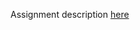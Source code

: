 Assignment description [here](https://github.com/InkullaVijayantika/Multimedia-CSI-576/blob/main/Assignement2/Assignment2_Fall20.pdf)
